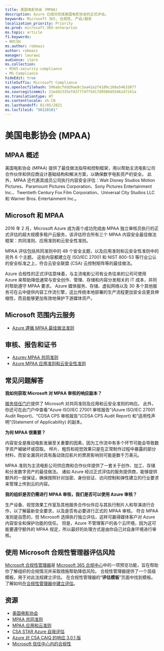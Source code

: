 ```yaml
---
title: 美国电影协会 (MPAA)
description: Azure 已成功完成美国电影协会的正式评估。
keywords: Microsoft 365, 合规性, 产品/服务
localization_priority: Priority
ms.prod: microsoft-365-enterprise
ms.topic: article
f1.keywords:
- NOCSH
ms.author: robmazz
author: robmazz
manager: laurawi
audience: itpro
ms.collection:
- M365-security-compliance
- MS-Compliance
hideEdit: true
titleSuffix: Microsoft Compliance
ms.openlocfilehash: 596abcfddd9ae8c3aa42a2f4189c168a54633077
ms.sourcegitcommit: 21ed42335efd37774ff5d17d9586d5546147241a
ms.translationtype: HT
ms.contentlocale: zh-CN
ms.lasthandoff: 02/05/2021
ms.locfileid: "50120101"
---
```

# <a name="motion-picture-association-of-america-mpaa"></a>美国电影协会 (MPAA)

## <a name="mpaa-overview"></a>MPAA 概述

美国电影协会 (MPAA) 提供了最佳做法指导和控制框架，用以帮助主流电影公司合作伙伴和供应商设计基础结构和解决方案，以确保数字电影资产的安全。 此外，MPAA 还代表其成员公司执行内容安全评估：Walt Disney Studios Motion Pictures、Paramount Pictures Corporation、Sony Pictures Entertainment Inc.、Twentieth Century Fox Film Corporation、Universal City Studios LLC 和 Warner Bros. Entertainment Inc.。

## <a name="microsoft-and-mpaa"></a>Microsoft 和 MPAA

2016 年 2 月，Microsoft Azure 成为首个成功完成由 MPAA 独立审核员执行的正式评估的超大规模多租户云服务，该评估符合所有三个 MPAA 内容安全最佳做法框架：共同准则、应用准则和云安全性准则。

MPAA 评估包括共同准则中的 48 个安全主题，以及应用准则和云安全性准则中的另外 6 个主题。 这些内容都建立在 ISO/IEC 27001 和 NIST 800-53 等行业公认的安全标准之上，符合云安全联盟 (CSA) 云控制矩阵等的最佳做法。

Azure 合规性的正式评估意味着，与主流电影公司有业务往来的公司可使用 Azure 来帮助降低通常与安全创作、管理、存储和内容分发相关的 IT 成本，并同时帮助遵守 MPAA 要求。 Azure 媒体服务、存储、虚拟网络以及 30 多个其他服务可在云中提供内容工作流引擎，这比传统本地部署的生产流程更加安全且更具伸缩性，而且能够更加有效地保护下游媒体资产。

## <a name="microsoft-in-scope-cloud-services"></a>Microsoft 范围内云服务

- [Azure 遵循 MPAA 最佳做法准则](https://aka.ms/AzureCompliance)

## <a name="audits-reports-and-certificates"></a>审核、报告和证书

- [Azurev MPAA 共同准则](https://aka.ms/AzureMPAACommonGuidelines)
- [Azure MPAA 应用准则和云安全性准则](https://aka.ms/AzureMPAAApplicationandCloudSecurityGuidelines)

## <a name="frequently-asked-questions"></a>常见问题解答

**我如何获取 Microsoft 对 MPAA 审核的响应副本？**

[服务信任门户](https://aka.ms/stphelp)提供了 Microsoft 对共同准则及应用和云安全准则的响应。 此外，你还可在此门户中查看“Azure ISO/IEC 27001 审核报告”(Azure ISO/IEC 27001 Audit Report)、“CDSA CPS 审核报告”(CDSA CPS Audit Report) 和“适用性声明”(Statement of Applicability) 的副本。

**为何 MPAA 很重要？**

内容安全是推动电影发展至关重要的因素，因为工作流中有多个环节可能会导致数字资产被破坏或窃取。 样片、粗剪和视觉效果只是在正常制作过程中暴露的部分材料，而安全漏洞对具有轰动效应影片的票房影响则可能是数千万美元。

MPAA 准则为主流电影公司供应商和合作伙伴提供了一套关于创作、加工、存储和分发数字资产的最佳做法。 诸如 Azure 经过正式评估的服务提供商，能够提供额外的一层保证，确保按照针对加密、身份验证、访问控制和弹性建立的行业要求来管理上传到云的内容。

**我的组织是否仍需进行 MPAA 审核，我们是否可以使用 Azure 审核？**

生产设备、视觉效果工作室及其他服务合作伙伴应与其执行制片人和导演进行合作，以了解最新安全要求，以及是否有必要进行正式的 MPAA 审核。 符合 MPAA 准则是自愿的，但 Microsoft 选择执行独立评估，这样可赢得媒体客户对 Azure 内容安全和保护功能的信任。 但是，Azure 不管理客户的各个云环境，因为这可能要遵守额外的 MPAA 规定，所以最好的处理方式是由你自己对自身环境进行审核。

## <a name="use-microsoft-compliance-manager-to-assess-your-risk"></a>使用 Microsoft 合规性管理器评估风险

[Microsoft 合规性管理器](/microsoft-365/compliance/compliance-manager)是 [Microsoft 365 合规中心](/microsoft-365/compliance/microsoft-365-compliance-center)中的一项预览功能，旨在帮助你了解组织的合规情况并采取措施帮助降低风险。 合规性管理器提供了一个高级模板，用于对此法规建立评估。 在合规性管理器的“**评估模板**”页面中找到模板。 了解如何[在合规性管理器中建立评估](/microsoft-365/compliance/compliance-manager-assessments)。

## <a name="resources"></a>资源

- [美国电影协会](https://www.mpaa.org/)
- [MPAA 共同准则](https://www.mpaa.org/wp-content/uploads/2015/11/MPAA-Best-Practices-Common-Guidelines_V3_0_2015_04_02_FINAL-r7.pdf)
- [MPAA 应用和云准则](https://www.mpaa.org/wp-content/uploads/2015/12/MPAA-Best-Practices-App-and-Cloud_V1-0-20150507-RELEASE-CANDIDATE-6.docx)
- [CSA STAR Azure 自我评估](https://www.microsoft.com/TrustCenter/Compliance/CSA-self-assessment)
- [Azure 对 CSA CAIQ 的响应 3.0.1 版](https://gallery.technet.microsoft.com/Azure-Responses-to-CSA-46034a11)
- [Microsoft 信任中心内的合规性](https://www.microsoft.com/trust-center/compliance/compliance-overview)
